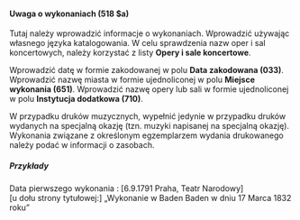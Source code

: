 #### Uwaga o wykonaniach (518 $a)

Tutaj należy wprowadzić informacje o wykonaniach. Wprowadzić używając własnego języka katalogowania. W celu sprawdzenia nazw oper i sal koncertowych, należy korzystać z listy **Opery i sale koncertowe**.  
  
Wprowadzić datę w formie zakodowanej w polu **Data zakodowana (033)**. Wprowadzić nazwę miasta w formie ujednoliconej w polu **Miejsce wykonania (651)**. Wprowadzić nazwę opery lub sali w formie ujednoliconej w polu **Instytucja dodatkowa (710)**.

W przypadku druków muzycznych, wypełnić jedynie w przypadku druków wydanych na specjalną okazję (tzn. muzyki napisanej na specjalną okazję). Wykonania związane z określonym egzemplarzem wydania drukowanego należy podać w informacji o zasobach.

##### Przykłady  
Data pierwszego wykonania : [6.9.1791 Praha, Teatr Narodowy]  
[u dołu strony tytułowej:] „Wykonanie w Baden Baden w dniu 17 Marca 1832 roku”